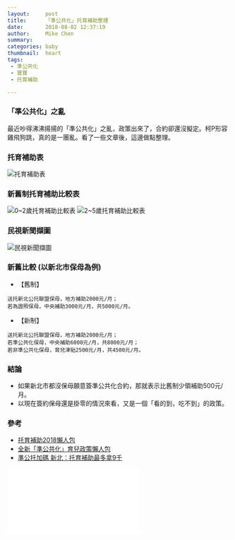 ```yaml
---
layout:     post
title:      「準公共化」托育補助整理
date:       2018-08-02 12:37:19
author:     Mike Chen
summary:    
categories: baby
thumbnail:  heart
tags:
 - 準公共化
 - 寶寶
 - 托育補助

---
```


### 「準公共化」之亂
最近吵得沸沸揚揚的「準公共化」之亂，政策出來了，合約卻還沒擬定。柯P形容雞飛狗跳，真的是一團亂。看了一些文章後，這邊做點整理。

### 托育補助表
![托育補助表](https://i.imgur.com/jgWr1EA.png)

### 新舊制托育補助比較表
![0~2歲托育補助比較表](https://i.imgur.com/hFAlwAq.png)
![2~5歲托育補助比較表](https://i.imgur.com/zs8LAfR.png)

### 民視新聞擷圖
![民視新聞擷圖](https://i.imgur.com/UTWykAR.png)

### 新舊比較 (以新北市保母為例)
* 【舊制】

```
送托新北公托聯盟保母，地方補助2000元/月；
若為證照保母，中央補助3000元/月，共5000元/月。
```

* 【新制】

```
送托新北公托聯盟保母，地方補助2000元/月；
若準公共化保母，中央補助6000元/月，共8000元/月；
若非準公共化保母，育兒津貼2500元/月，共4500元/月。
```

### 結論
* 如果新北市都沒保母願意簽準公共化合約，那就表示比舊制少領補助500元/月。
* 以現在簽約保母還是掛零的情況來看，又是一個「看的到，吃不到」的政策。

### 參考
* [托育補助2018懶人包](https://blog.bananny.co/2018/03/21/childcare-subsidy-2018/)
* [全新「準公共化」育兒政策懶人包](https://blog.bananny.co/2018/05/17/childcare-subsidy-2018-4/?utm_source=fb_page&utm_medium=post&utm_campaign=blog&utm_content=post_07302018)
* [準公托加碼 新北：托育補助最多拿9千](https://tw.news.yahoo.com/%E6%BA%96%E5%85%AC%E6%89%98%E5%8A%A0%E7%A2%BC-%E6%96%B0%E5%8C%97-%E6%89%98%E8%82%B2%E8%A3%9C%E5%8A%A9%E6%9C%80%E5%A4%9A%E6%8B%BF9%E5%8D%83-110512190.html)



<div class="iframe-rwd">
    <iframe src="//www.slideshare.net/slideshow/embed_code/key/om1sifZ5fCkJyL" frameborder="0" frameborder="0" marginwidth="0" marginheight="0" scrolling="no" allowfullscreen></iframe>
</div>

